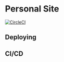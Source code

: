 # Personal Site

[![CircleCI](https://circleci.com/gh/Emiller88/emiller88.github.io.svg?style=svg)](https://circleci.com/gh/Emiller88/emiller88.github.io)

## Deploying

## CI/CD
